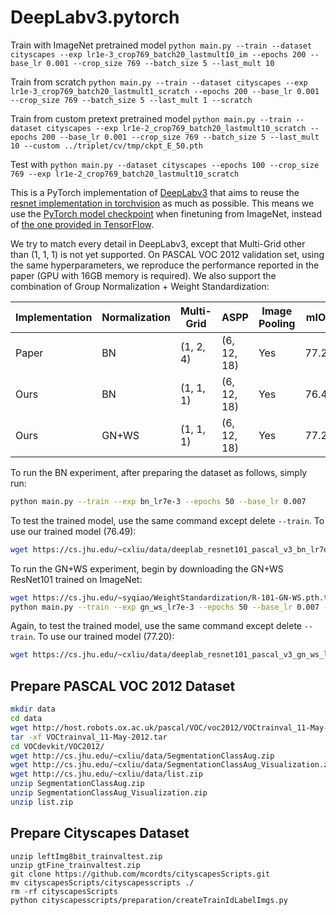 # DeepLabv3.pytorch

Train with ImageNet pretrained model `python main.py --train --dataset cityscapes --exp lr1e-3_crop769_batch20_lastmult10_im --epochs 200 --base_lr 0.001 --crop_size 769 --batch_size 5 --last_mult 10`

Train from scratch `python main.py --train --dataset cityscapes --exp lr1e-3_crop769_batch20_lastmult1_scratch --epochs 200 --base_lr 0.001 --crop_size 769 --batch_size 5 --last_mult 1 --scratch`

Train from custom pretext pretrained model `python main.py --train --dataset cityscapes --exp lr1e-2_crop769_batch20_lastmult10_scratch --epochs 200 --base_lr 0.001 --crop_size 769 --batch_size 5 --last_mult 10 --custom ../triplet/cv/tmp/ckpt_E_50.pth`

Test with `python main.py --dataset cityscapes --epochs 100 --crop_size 769 --exp lr1e-2_crop769_batch20_lastmult10_scratch`

This is a PyTorch implementation of [DeepLabv3](https://arxiv.org/abs/1706.05587) that aims to reuse the [resnet implementation in torchvision](https://github.com/pytorch/vision/blob/master/torchvision/models/resnet.py) as much as possible. This means we use the [PyTorch model checkpoint](https://github.com/pytorch/vision/blob/master/torchvision/models/resnet.py#L13) when finetuning from ImageNet, instead of [the one provided in TensorFlow](https://github.com/tensorflow/models/blob/master/research/deeplab/g3doc/model_zoo.md).

We try to match every detail in DeepLabv3, except that Multi-Grid other than (1, 1, 1) is not yet supported. On PASCAL VOC 2012 validation set, using the same hyperparameters, we reproduce the performance reported in the paper (GPU with 16GB memory is required). We also support the combination of Group Normalization + Weight Standardization:

Implementation | Normalization | Multi-Grid | ASPP | Image Pooling | mIOU
--- | --- | --- | --- | --- | ---
Paper | BN | (1, 2, 4) | (6, 12, 18) | Yes | 77.21
Ours | BN | (1, 1, 1) | (6, 12, 18) | Yes | 76.49
Ours | GN+WS | (1, 1, 1) | (6, 12, 18) | Yes | 77.20

To run the BN experiment, after preparing the dataset as follows, simply run:
```bash
python main.py --train --exp bn_lr7e-3 --epochs 50 --base_lr 0.007
```
To test the trained model, use the same command except delete `--train`. To use our trained model (76.49):
```bash
wget https://cs.jhu.edu/~cxliu/data/deeplab_resnet101_pascal_v3_bn_lr7e-3_epoch50.pth -P data/
```

To run the GN+WS experiment, begin by downloading the GN+WS ResNet101 trained on ImageNet:
```bash
wget https://cs.jhu.edu/~syqiao/WeightStandardization/R-101-GN-WS.pth.tar -P data/
python main.py --train --exp gn_ws_lr7e-3 --epochs 50 --base_lr 0.007 --groups 32 --weight_std
```
Again, to test the trained model, use the same command except delete `--train`. To use our trained model (77.20):
```bash
wget https://cs.jhu.edu/~cxliu/data/deeplab_resnet101_pascal_v3_gn_ws_lr7e-3_epoch50.pth -P data/
```


## Prepare PASCAL VOC 2012 Dataset
```bash
mkdir data
cd data
wget http://host.robots.ox.ac.uk/pascal/VOC/voc2012/VOCtrainval_11-May-2012.tar
tar -xf VOCtrainval_11-May-2012.tar
cd VOCdevkit/VOC2012/
wget http://cs.jhu.edu/~cxliu/data/SegmentationClassAug.zip
wget http://cs.jhu.edu/~cxliu/data/SegmentationClassAug_Visualization.zip
wget http://cs.jhu.edu/~cxliu/data/list.zip
unzip SegmentationClassAug.zip
unzip SegmentationClassAug_Visualization.zip
unzip list.zip
```

## Prepare Cityscapes Dataset
```conda bash
unzip leftImg8bit_trainvaltest.zip
unzip gtFine_trainvaltest.zip
git clone https://github.com/mcordts/cityscapesScripts.git
mv cityscapesScripts/cityscapesscripts ./
rm -rf cityscapesScripts
python cityscapesscripts/preparation/createTrainIdLabelImgs.py
```
